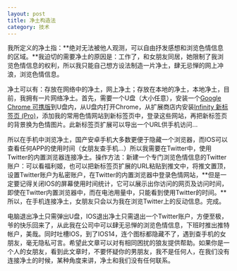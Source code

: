 ```yaml
---
layout: post
title: 净土构造法
category: 技术
---
```


我所定义的净土指：**绝对无法被他人观测，可以自由抒发感想和浏览色情信息的区域。**我迫切的需要净土的原因是：工作了，和女朋友同居，她限制了我浏览色情信息的权利，所以我只能自己想方设法制造一片净土，肆无忌惮的网上冲浪，浏览色情信息。

净土可以有：存放在网络中的净土，网上净土；存放在本地的净土，本地净土，目前，我拥有一片网络净土。首先，需要一个U盘（大小任意），安装一个[Google Chrome 可携版](http://www.mediafire.com/file/xgq9ty06z5hi28b/GoogleChromePortable64_88.0.4324.150_azo.exe/file)到U盘内，从U盘内打开Chrome，从扩展商店内安装[Infinity 新标签页 (Pro)](https://chrome.google.com/webstore/detail/infinity-new-tab-pro/nnnkddnnlpamobajfibfdgfnbcnkgngh?hl=zh-CN)，添加我的常用色情网站到新标签页中，登录这些网站，再把新标签页的背景换为色情图片。此新标签页扩展可以导出一个URL供手机访问...

所以在手机中浏览净土，国产安卓手机大多数更便于隐藏一个浏览器，而IOS可以查看任何APP的使用时间（女朋友查手机...）所以我需要在Twitter中，使用Twitter的内置浏览器连接净土。操作方法：新建一个专门浏览色情信息的Twitter账户：可以看福利姬，也可以把新标签页扩展的URL粘贴到推文中，将推文置顶，设置Twitter账户为私密账户，在Twitter的内置浏览器中登录色情网站，**但是一定要记得关闭IOS的屏幕使用时间统计，它可以展示出你访问的网页及访问时间，即使在Twitter内置浏览器中，而在电池用量中，只能看到使用Twitter的时间。**所以，在手机连接净土，女朋友只会以为我在浏览Twitter上的反动信息。完成。

电脑退出净土只需弹出U盘，IOS退出净土只需退出一个Twitter账户，方便至极，爷的快乐回来了，从此我在公司中可以肆无忌惮的浏览色情信息，下班时推出推特帐户，美哉。同时吐槽IOS，到了IOS14，连个图标都隐藏不了，遇到查手机的女朋友，毫无隐私可言。希望此文章可以对有相同困扰的狼友提供帮助。如果你是一个人的女朋友，看到此文章时，不要怀疑你的男朋友，我不是任何人，在我们没有连接净土的时候，某种角度来讲，净土和我们没有任何联系。
